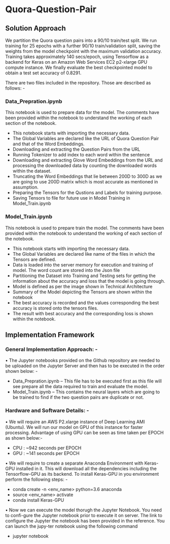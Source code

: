 # Quora-Question-Pair
## Solution Approach
	
We partition the Quora question pairs into a 90/10 train/test split. We run training for 25 epochs with a further 90/10 train/validation split, saving the weights from the model checkpoint with the maximum validation accuracy. Training takes approximately 140 secs/epoch, using Tensorflow as a backend for Keras on an Amazon Web Services EC2 p2-xlarge GPU compute instance. We finally evaluate the best checkpointed model to obtain a test set accuracy of 0.8291. 

There are two files included in the repository. Those are described as follows: -

### Data_Prepration.ipynb

This notebook is used to prepare data for the model. The comments have been provided within the notebook to understand the working of each section of the notebook.
* This notebook starts with importing the necessary data.
* The Global Variables are declared like the URL of Quora Question Pair and that of the Word Embeddings. 
* Downloading and extracting the Question Pairs from the URL
* Running Tokenizer to add index to each word within the sentence
* Downloading and extracting Glove Word Embeddings from the URL and processing the downloaded data by counting the downloaded words within the dataset.
* Truncating the Word Embeddings that lie between 200D to 300D as we are going to use 200D matrix which is most accurate as mentioned in assumption.
* Preparing the Tensors for the Qustions and Labels for training purpose.
* Saving Tensors to file for future use in Model Training in Model_Train.ipynb

### Model_Train.ipynb

This notebook is used to prepare train the model. The comments have been provided within the notebook to understand the working of each section of the notebook.
* This notebook starts with importing the necessary data.
* The Global Variables are declared like name of the files in which the Tensors are defined.
* Data is loaded into the server memory for execution and training of model. The word count are stored into the Json file
* Partitioning the Dataset into Training and Testing sets for getting the information about the accuracy and loss that the model is going through.
* Model is defined as per the image shown in Technical Architecture
* Summary of the Model depicting the Tensors are shown within the notebook
* The best accuracy is recorded and the values corresponding the best accuracy is stored onto the tensors files.
* The result with best accuracy and the corresponding loss is shown within the notebook.

## Implementation Framework
###	General Implementation Approach: -

•	The Jupyter notebooks provided on the Github repository are needed to be uploaded on the Jupyter Server and then has to be executed in the order shown below: -

* Data_Prepration.ipynb – This file has to be executed first as this file will see prepare all the data required to train and evaluate the model.
* Model_Train.ipynb – This contains the neural layers which are going to be trained to find if the two question pairs are duplicate or not. 

###	Hardware and Software Details: -

•	We will require an AWS P2.xlarge instance of Deep Learning AMI (Ubuntu). We will run our model on GPU of this instance for faster processing. Advantage of using GPU can be seen as time taken per EPOCH as shown below:-

* CPU 	: ~942 seconds per EPOCH
* GPU	: ~141 seconds per EPOCH

•	We will require to create a separate Anaconda Environment with Keras-GPU installed in it. This will download all the dependencies including the Tensorflow-GPU as its backend. To install Keras-GPU in you environment perform the following steps: -

* conda create -n <env_name> python=3.6 anaconda
* source <env_name> activate
* conda install Keras-GPU

•	Now we can execute the model thorugh the Jupyter Notebook. You need to confi-gure the Jupyter notebook prior to execute it on server. The link to configure the Jupyter the notebook has been provided in the reference. You can launch the jupy-ter notebook using the following command

* jupyter notebook
